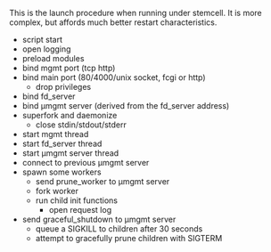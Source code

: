 This is the launch procedure when running under stemcell. It is more complex, but affords much better restart characteristics.

  * script start
  * open logging
  * preload modules
  * bind mgmt port (tcp http)
  * bind main port (80/4000/unix socket, fcgi or http)
    * drop privileges
  * bind fd\_server
  * bind µmgmt server (derived from the fd\_server address)
  * superfork and daemonize
    * close stdin/stdout/stderr
  * start mgmt thread
  * start fd\_server thread
  * start µmgmt server thread
  * connect to previous µmgmt server
  * spawn some workers
    * send prune\_worker to µmgmt server
    * fork worker
    * run child init functions
      * open request log
  * send graceful\_shutdown to µmgmt server
    * queue a SIGKILL to children after 30 seconds
    * attempt to gracefully prune children with SIGTERM